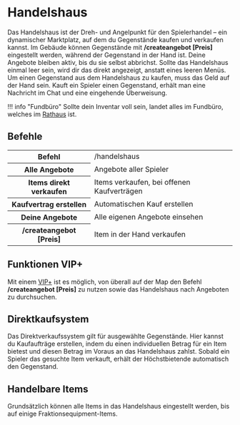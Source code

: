 # Handelshaus

Das Handelshaus ist der Dreh- und Angelpunkt für den Spielerhandel – ein dynamischer Marktplatz, auf dem du Gegenstände kaufen und verkaufen kannst. Im Gebäude können Gegenstände mit **/createangebot [Preis]** eingestellt werden, während der Gegenstand in der Hand ist. Deine Angebote bleiben aktiv, bis du sie selbst abbrichst. Sollte das Handelshaus einmal leer sein, wird dir das direkt angezeigt, anstatt eines leeren Menüs.
Um einen Gegenstand aus dem Handelshaus zu kaufen, muss das Geld auf der Hand sein.
Kauft ein Spieler einen Gegenstand, erhält man eine Nachricht im Chat und eine eingehende Überweisung.

!!! info "Fundbüro"
    Sollte dein Inventar voll sein, landet alles im Fundbüro, welches im [Rathaus](../../pages/orte/rathaus.md) ist.

## Befehle

<table>
    <tr>
        <th>Befehl</th>
        <td>/handelshaus</td>
    </tr>
    <tr>
        <th>Alle Angebote</th>
        <td>Angebote aller Spieler</td>
    </tr>
    <tr>
        <th>Items direkt verkaufen</th>
        <td>Items verkaufen, bei offenen Kaufverträgen</td>
    </tr>
    <tr>
        <th>Kaufvertrag erstellen</th>
        <td>Automatischen Kauf erstellen</td>
    </tr>
    <tr>
        <th>Deine Angebote</th>
        <td>Alle eigenen Angebote einsehen</td>
    </tr>
    <tr>
        <th>/createangebot [Preis]</th>
        <td>Item in der Hand verkaufen</td>
    </tr>
</table>

## Funktionen VIP+

Mit einem [VIP+](../../pages/allgemein/vip.md) ist es möglich, von überall auf der Map den Befehl **/createangebot [Preis]** zu nutzen sowie das Handelshaus nach Angeboten zu durchsuchen.

## Direktkaufsystem

Das Direktverkaufssystem gilt für ausgewählte Gegenstände. Hier kannst du Kaufaufträge erstellen, indem du einen individuellen Betrag für ein Item bietest und diesen Betrag im Voraus an das Handelshaus zahlst. Sobald ein Spieler das gesuchte Item verkauft, erhält der Höchstbietende automatisch den Gegenstand.

## Handelbare Items

Grundsätzlich können alle Items in das Handelshaus eingestellt werden, bis auf einige Fraktionsequipment-Items.
